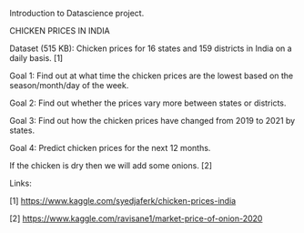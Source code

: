 Introduction to Datascience project.

CHICKEN PRICES IN INDIA

Dataset (515 KB): Chicken prices for 16 states and 159 districts in India on a daily basis. [1]

Goal 1: Find out at what time the chicken prices are the lowest based on the season/month/day of the week.

Goal 2: Find out whether the prices vary more between states or districts.

Goal 3: Find out how the chicken prices have changed from 2019 to 2021 by states.

Goal 4: Predict chicken prices for the next 12 months.

If the chicken is dry then we will add some onions. [2]

Links:

[1] https://www.kaggle.com/syedjaferk/chicken-prices-india


[2] https://www.kaggle.com/ravisane1/market-price-of-onion-2020
